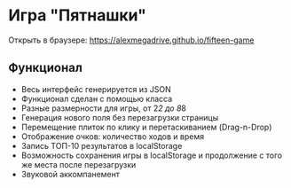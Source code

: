 # Игра "Пятнашки"

Открыть в браузере: https://alexmegadrive.github.io/fifteen-game

## Функционал

+ Весь интерфейс генерируется из JSON
+ Функционал сделан с помощью класса
+ Разные размерности для игры, от 2*2 до 8*8 
+ Генерация нового поля без перезагрузки страницы
+ Перемещение плиток по клику и перетаскиванием (Drag-n-Drop)
+ Отображение очков: количество ходов и время
+ Запись ТОП-10 результатов в localStorage
+ Возможность сохранения игры в localStorage и продолжение с того же места после перезагрузки
+ Звуковой аккомпанемент